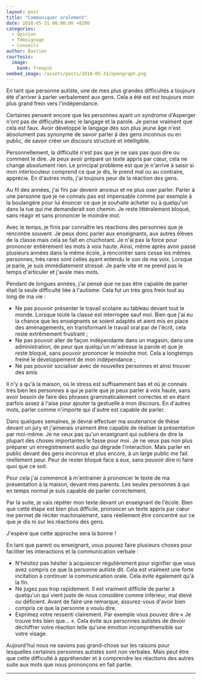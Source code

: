 ```yaml
---
layout: post
title: "Communiquer oralement"
date: 2018-05-31 08:00:00 +0200
categories:
  - Opinion
  - Témoignage
  - Conseils
author: Bastien
courtesis:
  image:
    bank: freepik
oembed_image: /assets/posts/2018-05-31/opengraph.png
---
```


<amp-img class="left" width="300" height="188" src="{{ site.amp_img_cache_url }}/assets/posts/2018-02-31/opengraph.jpg" alt="Communiquer oralement"></amp-img>


En tant que personne autiste, une de mes plus grandes difficultés a toujours été d'arriver à parler verbalement aux gens.
Cela a été est est toujours mon plus grand frein vers l'indépendance.

Certaines pensent encore que les personnes ayant un syndrome d'Asperger n'ont pas de difficultés avec le langage et la parole.
Je pense vraiment que cela est faux. Avoir développé le langage dès son plus jeune âge n'est absolument pas synonyme de savoir parler à des gens inconnus ou en public,
de savoir créer un discours structuré et intelligible.

Personnellement, la difficulté n'est pas que je ne sais pas quoi dire ou comment le dire. Je peux avoir préparé un texte appris par cœur, cela ne change absolument rien.
Le principal problème est que je n'arrive à saisir si mon interlocuteur comprend ce que je dis, le prend mal ou au contraire,
apprécie. En d'autres mots, j'ai toujours peur de la réaction des gens.

Au fil des années, j'ai fini par devenir anxieux et ne plus oser parler.
Parler à une personne que je ne connais pas est impensable comme par exemple à la boulangère pour lui énoncer ce que je souhaite acheter ou
à quelqu'un dans la rue qui me demanderait son chemin. Je reste littéralement bloqué, sans réagir et sans prononcer le moindre mot.

Avec le temps, je finis par connaître les réactions des personnes que je rencontre souvent. Je peux donc parler aux enseignants, 
aux autres élèves de la classe mais cela se fait en chuchotant. Je n'ai pas la force pour prononcer entièrement les mots à voix haute.
Ainsi, même après avoir passé plusieurs années dans la même école, à rencontrer sans cesse les mêmes personnes, très rares sont celles ayant entendu le son de ma voix.
Lorsque je parle, je suis immédiatement stressé. Je parle vite et ne prend pas le temps d'articuler et j'avale mes mots.

Pendant de longues années, j'ai pensé que ne pas être capable de parler était la seule difficulté liée à l'autisme.
Cela fut un très gros frein tout au long de ma vie :

 - Ne pas pouvoir présenter le travail scolaire au tableau devant tout le monde. Lorsque toute la classe est interrogée sauf moi. Bien que j'ai eu la chance 
que les enseignants se soient adaptés et aient mis en place des aménagements, en transformant le travail oral par de l'écrit, cela reste extrêmement frustrant&nbsp;;
 - Ne pas pouvoir aller de façon indépendante dans un magasin, dans une administration, de peur que quelqu'un m'adresse la parole et que je reste bloqué, sans pouvoir prononcer le moindre mot. Cela a longtemps freiné le développement de mon indépendance&nbsp;;
 - Ne pas pouvoir socialiser avec de nouvelles personnes et ainsi trouver des amis

Il n'y a qu'à la maison, où le stress est suffisamment bas et où je connais très bien les personnes à qui je parle que je peux parler à voix haute, sans
avoir besoin de faire des phrases grammaticalement correctes et en étant parfois assez à l'aise pour ajouter la gestuelle à mon discours.
En d'autres mots, parler comme n'importe qui d'autre est capable de parler.


Dans quelques semaines, je devrai effectuer ma soutenance de thèse devant un jury et j'aimerais vraiment être capable de réaliser la présentation par moi-même.
Je ne veux pas qu'un enseignant qui oubliera de dire la plupart des choses importantes le fasse pour moi.
Je ne veux pas non plus préparer un enregistrement audio qui dégrade l'interaction.
Mais parler en public devant des gens inconnus et plus encore, à un large public me fait réellement peur.
Peur de rester bloqué face à eux, sans pouvoir dire ni faire quoi que ce soit.

Pour cela j'ai commencé à m'entrainer à prononcer le texte de ma présentation à la maison, devant mes parents.
Les seules personnes à qui en temps normal je suis capable de parler correctement.

Par la suite, je vais répéter mon texte devant un enseignant de l'école. Bien que cette étape est bien plus difficile, 
prononcer un texte appris par cœur me permet de réciter machinalement, sans réellement être concentré sur ce que je dis ni sur les réactions des gens.

J'espère que cette approche sera la bonne&nbsp;!


En tant que parent ou enseignant, vous pouvez faire plusieurs choses pour faciliter les interactions et la communication verbale :

 - N'hésitez pas hésiter à acquiescer régulièrement pour signifier que vous avez compris ce que la personne autiste dit. Cela est vraiment une forte incitation à continuer la communication orale. Cela évite également qu'à la fin.
 - Ne jugez pas trop rapidement. Il est vraiment difficile de parler à quelqu'un qui vient juste de nous considère comme inférieur, mal élevé ou déficient. Avant de faire une remarque, assurez-vous d'avoir bien compris ce que la personne
a voulu dire. 
 - Exprimez votre ressenti clairement. Par exemple vous pouvez dire «&nbsp;Je trouve très bien que…&nbsp;». Cela évite aux personnes autistes de devoir déchiffrer votre réaction telle qu'une émotion incompréhensible sur votre visage.

Aujourd'hui nous ne savons pas grand-chose sur les raisons pour lesquelles certaines personnes autistes sont non verbales.
Mais peut être que cette difficulté à appréhender et à comprendre les réactions des autres suite aux mots que nous prononçons en fait partie.


---

